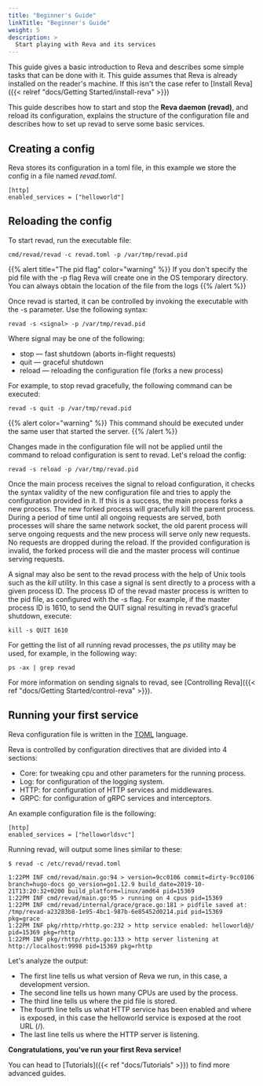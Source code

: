 ```yaml
---
title: "Beginner's Guide"
linkTitle: "Beginner's Guide"
weight: 5
description: >
  Start playing with Reva and its services
---
```


This guide gives a basic introduction to Reva and describes some simple tasks that can be done with it.
This guide assumes that Reva is already installed on the reader's machine.
If this isn't the case refer to [Install Reva]({{< relref "docs/Getting Started/install-reva" >}})

This guide describes how to start and stop the **Reva daemon (revad)**, and reload its configuration, explains the structure of the configuration
file and describes how to set up revad to serve some basic services.


## Creating a config

Reva stores its configuration in a toml file, in this example we store the config in a file named
*revad.toml*.

```
[http]
enabled_services = ["helloworld"]
```

## Reloading the config

To start revad, run the executable file:

```
cmd/revad/revad -c revad.toml -p /var/tmp/revad.pid
```

{{% alert title="The pid flag" color="warning" %}}
If you don't specify the pid file with the -p flag Reva will create one in the OS temporary directory.
You can always obtain the location of the file from the logs
{{% /alert %}}

Once revad is started, it can be controlled by invoking the executable with the -s parameter. Use the following syntax: 

```
revad -s <signal> -p /var/tmp/revad.pid
```

Where signal may be one of the following:

* stop — fast shutdown (aborts in-flight requests)
* quit — graceful shutdown
* reload — reloading the configuration file (forks a new process)

 For example, to stop revad gracefully, the following command can be executed: 

```
revad -s quit -p /var/tmp/revad.pid
```

{{% alert color="warning" %}}
This command should be executed under the same user that started the server.
{{% /alert %}}

Changes made in the configuration file will not be applied until the command to reload configuration is sent to revad. Let's reload the config: 

```
revad -s reload -p /var/tmp/revad.pid
```

Once the main process receives the signal to reload configuration, it checks the syntax validity of the new configuration file and tries to apply the configuration provided in it. If this is a success, the main process forks a new process. The new forked process will gracefully kill the parent process. During a period of time until all ongoing requests are served, both processes will share the same network socket, the old parent process will serve ongoing requests and the new process will serve only new requests. No requests are dropped during the reload. If the provided configuration is invalid, the forked process will die and the master process will continue serving requests.

A signal may also be sent to the revad process with the help of Unix tools such as the *kill* utility. In this case a signal is sent directly to a process with a given process ID. The process ID of the revad master process is written to the pid file, as configured with the *-s* flag. For example, if the master process ID is 1610, to send the QUIT signal resulting in revad’s graceful shutdown, execute: 

```
kill -s QUIT 1610
```

For getting the list of all running revad processes, the *ps* utility may be used, for example, in the following way: 

```
ps -ax | grep revad
```

For more information on sending signals to revad, see [Controlling Reva]({{< ref "docs/Getting Started/control-reva" >}}).

## Running your first service

Reva configuration file is written in the [TOML](https://github.com/toml-lang/toml) language.

Reva is controlled by configuration directives that are divided into 4 sections:

* Core: for tweaking cpu and other parameters for the running process.
* Log: for configuration of the logging system.
* HTTP: for configuration of HTTP services and middlewares.
* GRPC: for configuration of gRPC services and interceptors.

An example configuration file is the following:

```
[http]
enabled_services = ["helloworldsvc"]
```

Running revad, will output some lines similar to these:

```
$ revad -c /etc/revad/revad.toml 

1:22PM INF cmd/revad/main.go:94 > version=9cc0106 commit=dirty-9cc0106 branch=hugo-docs go_version=go1.12.9 build_date=2019-10-21T13:20:32+0200 build_platform=linux/amd64 pid=15369
1:22PM INF cmd/revad/main.go:95 > running on 4 cpus pid=15369
1:22PM INF cmd/revad/internal/grace/grace.go:181 > pidfile saved at: /tmp/revad-a23283b8-1e95-4bc1-987b-6e85452d0214.pid pid=15369 pkg=grace
1:22PM INF pkg/rhttp/rhttp.go:232 > http service enabled: helloworld@/ pid=15369 pkg=rhttp
1:22PM INF pkg/rhttp/rhttp.go:133 > http server listening at http://localhost:9998 pid=15369 pkg=rhttp
```

Let's analyze the output:

* The first line tells us what version of Reva we run, in this case, a development version.
* The second line tells us hown many CPUs are used by the process.
* The  third line tells us where the pid file is stored.
* The fourth line tells us  what HTTP service has been enabled and where is exposed, in this case the helloworld service is exposed at the root URL (/).
* The last line tells us where the HTTP server is listening.


**Congratulations, you've run your first Reva service!**

You can head to [Tutorials]({{< ref "docs/Tutorials" >}}) to find more advanced guides.

